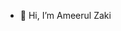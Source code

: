 - 👋 Hi, I’m Ameerul Zaki
<!-- - 👀 I’m interested in ...
- 🌱 I’m currently learning ...
- 💞️ I’m looking to collaborate on ...
- 📫 How to reach me ... -->

<!---
ameerulzaki-pd/ameerulzaki-pd is a ✨ special ✨ repository because its `README.md` (this file) appears on your GitHub profile.
You can click the Preview link to take a look at your changes.
--->

<!-- Test Fourth Push -->